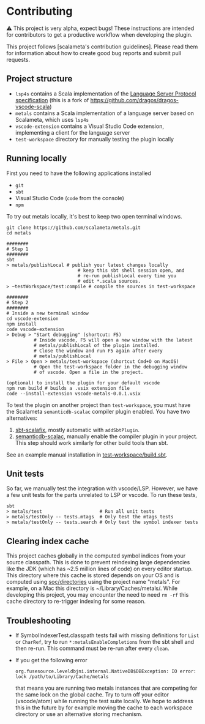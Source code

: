 # Contributing

:warning: This project is very alpha, expect bugs!
These instructions are intended for contributors to get a productive workflow when developing the plugin.

This project follows [scalameta's contribution guidelines].
Please read them for information about how to create good bug reports and submit pull requests.


## Project structure
- `lsp4s` contains a Scala implementation of the [Language Server Protocol specification](https://github.com/Microsoft/language-server-protocol/blob/master/protocol.md) (this is a fork of https://github.com/dragos/dragos-vscode-scala)
- `metals` contains a Scala implementation of a language server based on Scalameta, which uses `lsp4s`
- `vscode-extension` contains a Visual Studio Code extension, implementing a client for the language server
- `test-workspace` directory for manually testing the plugin locally


## Running locally

First you need to have the following applications installed

- `git`
- `sbt`
- Visual Studio Code (`code` from the console)
- `npm`

To try out metals locally, it's best to keep two open terminal
windows.

```
git clone https://github.com/scalameta/metals.git
cd metals

########
# Step 1
########
sbt
> metals/publishLocal # publish your latest changes locally
                          # keep this sbt shell session open, and
                          # re-run publishLocal every time you
                          # edit *.scala sources.
> ~testWorkspace/test:compile # compile the sources in test-workspace

########
# Step 2
########
# Inside a new terminal window
cd vscode-extension
npm install
code vscode-extension
> Debug > "Start debugging" (shortcut: F5)
          # Inside vscode, F5 will open a new window with the latest
          # metals/publishLocal of the plugin installed.
          # Close the window and run F5 again after every
          # metals/publishLocal
> File > Open > metals/test-workspace (shortcut Cmd+O on MacOS)
          # Open the test-workspace folder in the debugging window
          # of vscode. Open a file in the project.

(optional) to install the plugin for your default vscode
npm run build # builds a .vsix extension file
code --install-extension vscode-metals-0.0.1.vsix
```

To test the plugin on another project than `test-workspace`, you must
have the Scalameta `semanticdb-scalac` compiler plugin enabled.
You have two alternatives:

1. [sbt-scalafix](https://scalacenter.github.io/scalafix/docs/users/installation#sbt-scalafix),
   mostly automatic with `addSbtPlugin`.
2. [semanticdb-scalac](http://scalameta.org/tutorial/#sbt), manually
   enable the compiler plugin in your project.
   This step should work similarly for other build tools than sbt.

See an example manual installation in [test-workspace/build.sbt](test-workspace/build.sbt).

## Unit tests

So far, we manually test the integration with vscode/LSP.
However, we have a few unit tests for the parts unrelated to LSP or vscode.
To run these tests,
```
sbt
> metals/test                     # Run all unit tests
> metals/testOnly -- tests.mtags  # Only test the mtags tests
> metals/testOnly -- tests.search # Only test the symbol indexer tests
```

## Clearing index cache

This project caches globally in the computed symbol indices from your
source classpath.
This is done to prevent reindexing large dependencies like the JDK
(which has ~2.5 million lines of code) on every editor startup.
This directory where this cache is stored depends on your OS and is
computed using [soc/directories](https://github.com/soc/directories)
using the project name "metals".
For example, on a Mac this directory is ~/Library/Caches/metals/.
While developing this project, you may encounter the need to need
`rm -rf` this cache directory to re-trigger indexing for some reason.


## Troubleshooting

- If SymbolIndexerTest.classpath tests fail with missing definitions for
  `List` or `CharRef`, try to run `*:metalsEnableCompletions` from the
  sbt shell and then re-run. This command must be re-run after every
  `clean`.
- If you get the following error

      org.fusesource.leveldbjni.internal.NativeDB$DBException: IO error: lock /path/to/Library/Cache/metals

  that means you are running two metals instances
  that are competing for the same lock on the global cache.
  Try to turn off your editor (vscode/atom) while running the test suite
  locally.
  We hope to address this in the future by for example moving the cache to
  each workspace directory or use an alternative storing mechanism.
